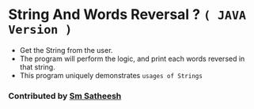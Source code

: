# String And Words Reversal ? `( JAVA Version )`

* Get the String from the user.
* The program will perform the logic, and print each words reversed in that string.
* This program uniquely demonstrates `usages of Strings`

### Contributed by [Sm Satheesh](https://github.com/smsatheesh)
